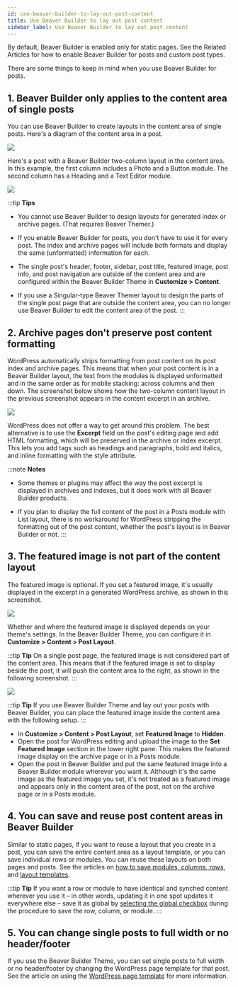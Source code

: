 ```yaml
---
id: use-beaver-builder-to-lay-out-post-content
title: Use Beaver Builder to lay out post content
sidebar_label: Use Beaver Builder to lay out post content
---
```


By default, Beaver Builder is enabled only for static pages. See the Related
Articles for how to enable Beaver Builder for posts and custom post types.

There are some things to keep in mind when you use Beaver Builder for posts.

## 1. Beaver Builder only applies to the content area of single posts

You can use Beaver Builder to create layouts in the content area of single
posts. Here's a diagram of the content area in a post.

![](/img/post-layouts-beaver-layout-posts-1.png)

Here's a post with a Beaver Builder two-column layout in the content area. In
this example, the first column includes a Photo and a Button module. The
second column has a Heading and a Text Editor module.

![](/img/post-layouts-beaver-layout-posts-2.png)

:::tip **Tips**

- You cannot use Beaver Builder to design layouts for generated index or archive pages. (That requires Beaver Themer.)

- If you enable Beaver Builder for posts, you don't have to use it for every post. The index and archive pages will include both formats and display the same (unformatted) information for each.

- The single post's header, footer, sidebar, post title, featured image, post info, and post navigation are outside of the content area and are configured within the Beaver Builder Theme in **Customize > Content**.

- If you use a Singular-type Beaver Themer layout to design the parts of the single post page that are outside the content area, you can no longer use Beaver Builder to edit the content area of the post.
  :::

## 2. Archive pages don't preserve post content formatting

WordPress automatically strips formatting from post content on its post index
and archive pages. This means that when your post content is in a Beaver
Builder layout, the text from the modules is displayed unformatted and in the
same order as for mobile stacking: across columns and then down. The
screenshot below shows how the two-column content layout in the previous
screenshot appears in the content excerpt in an archive.

![](/img/post-layouts-beaver-layout-posts-3.png)

WordPress does not offer a way to get around this problem. The best
alternative is to use the **Excerpt** field on the post's editing page and add
HTML formatting, which will be preserved in the archive or index excerpt. This
lets you add tags such as headings and paragraphs, bold and italics, and
inline formatting with the style attribute.

:::note **Notes**

- Some themes or plugins may affect the way the post excerpt is displayed in archives and indexes, but it does work with all Beaver Builder products.

- If you plan to display the full content of the post in a Posts module with List layout, there is no workaround for WordPress stripping the formatting out of the post content, whether the post's layout is in Beaver Builder or not.
  :::

## 3. The featured image is not part of the content layout

The featured image is optional. If you set a featured image, it's usually
displayed in the excerpt in a generated WordPress archive, as shown in this
screenshot.

![](/img/post-layouts-beaver-layout-posts-4.png)

Whether and where the featured image is displayed depends on your theme's
settings. In the Beaver Builder Theme, you can configure it in **Customize >
Content > Post Layout**.

:::tip **Tip**
On a single post page, the featured image is not considered part of
the content area. This means that if the featured image is set to display
beside the post, it will push the content area to the right, as shown in the
following screenshot.
:::

![](/img/post-layouts-beaver-layout-posts-5.png)

:::tip **Tip**
If you use Beaver Builder Theme and lay out your posts with Beaver
Builder, you can place the featured image inside the content area with the
following setup.
:::

- In **Customize > Content > Post Layout**, set **Featured Image** to **Hidden**.
- Open the post for WordPress editing and upload the image to the **Set Featured Image** section in the lower right pane. This makes the featured image display on the archive page or in a Posts module.
- Open the post in Beaver Builder and put the same featured image into a Beaver Builder module wherever you want it. Although it's the same image as the featured image you set, it's not treated as a featured image and appears only in the content area of the post, not on the archive page or in a Posts module.

## 4. You can save and reuse post content areas in Beaver Builder

Similar to static pages, if you want to reuse a layout that you create in a
post, you can save the entire content area as a layout template, or you can
save individual rows or modules. You can reuse these layouts on both pages and
posts. See the articles on [how to save modules, columns, rows](layouts/saved-content.md), and [layout templates](layouts/templates/saved-templates.md).

:::tip **Tip**
If you want a row or module to have identical and synched content
wherever you use it – in other words, updating it in one spot updates it
everywhere else – save it as global by [selecting the global checkbox](layouts/templates/saved-content.md) during the procedure to save the row, column, or module.
:::

## 5. You can change single posts to full width or no header/footer

If you use the Beaver Builder Theme, you can set single posts to full width or
no header/footer by changing the WordPress page template for that post. See
the article on using the [WordPress page template](/bb-theme/getting-started/built-in-theme-templates-for-single-pages-and-posts) for more information.

